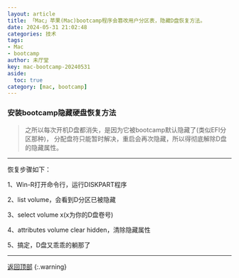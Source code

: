 ```yaml
---
layout: article
title: 「Mac」苹果(Mac)bootcamp程序会篡改用户分区表，隐藏D盘恢复方法。
date: 2024-05-31 21:02:48
categories: 技术
tags:
- Mac
- bootcamp
author: 未厅堂
key: mac-bootcamp-20240531
aside:
  toc: true
category: [mac, bootcamp]
---
```

<span id='head'></span>


### 安装bootcamp隐藏硬盘恢复方法

> 之所以每次开机D盘都消失，是因为它被bootcamp默认隐藏了(类似EFI分区那种)，
> 分配盘符只能暂时解决，重启会再次隐藏，所以得彻底解除D盘的隐藏属性。
---
恢复步骤如下：
<!--more-->

1、Win-R打开命令行，运行DISKPART程序

2、list volume，会看到D分区已被隐藏

3、select volume x(x为你的D盘卷号)

4、attributes volume clear hidden，清除隐藏属性

5、搞定，D盘又乖乖的躺那了

---
[返回顶部](#head)
{:.warning}